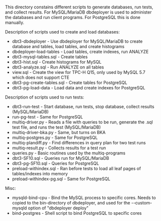 This directory constains different scripts to generate databases, run tests, and collect results.  For MySQL/MariaDB dbdeployer is used to administer the databases
and run client programs.  For PostgreSQL this is done manually.

Description of scripts used to create and load databases:

  * dbt3-dbdeployer - Use dbdeployer for MySQL/MariaDB to create database and tables, load tables, and create histograms
  * dbdeployer-load-tables - Load tables, create indexes, run ANALYZE
  * dbt3-mysql-tables.sql - Create tables
  * dbt3-hist.sql - Create histograms for MySQL
  * dbt3-analyze.sql - Run ANALYZE on all tables
  * view.sql - Create the view for TPC-H Q15, only used by MySQL 5.7 which does not support CTE
  * dbt3-pg-create-tables.sql - Create tables for PostgreSQL
  * dbt3-pg-load-data - Load data and create indexes for PostgreSQL
  
Description of scripts used to run tests:

  * dbt3-run-test - Start database, run tests, stop database, collect results (MySQL/MariaDB)
  * run-pg-test - Same for PostgreSQL
  * multiq-driver.py - Reads a file with queries to be run, generate the .sql test file, and runs the test (MySQL/MariaDB)
  * multiq-driver-bka.py - Same, but turns on BKA
  * multiq-postgres.py - Same for PostgreSQL
  * multiq-plandiff.py - Find differences in query plan for two test runs
  * multiq-result.py - Collects results for a test run
  * queries.py - Basic routines used by the multiq-programs
  * dbt3-SF10.sql - Queries run for MySQL/MariaDB
  * dbt3-pg-SF10.sql - Queries for PostgreSQL
  * preload-withindex.sql - Ran before tests to load all leaf pages of tables/indexes into memory
  * preload-withindex-pg.sql - Same for PostgreSQL
  
Misc:
  * mysqld-bind-cpu - Bind the MySQL process to specific cores.  Needs to copied to the bin-directory of dbdeployer, and used for the --custom-mysqld option of "dbdeployer deploy"
  * bind-postgres - Shell script to bind PostgreSQL to specific cores
  














